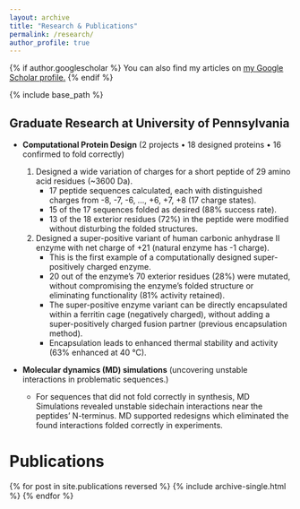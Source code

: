 ```yaml
---
layout: archive
title: "Research & Publications"
permalink: /research/
author_profile: true
---
```


{% if author.googlescholar %}
  You can also find my articles on <u><a href="{{author.googlescholar}}">my Google Scholar profile</a>.</u>
{% endif %}

{% include base_path %}

## Graduate Research at University of Pennsylvania

- **Computational Protein Design** (2 projects • 18 designed proteins • 16 confirmed to fold correctly)

	1. Designed a wide variation of charges for a short peptide of 29 amino acid residues (~3600 Da).
		- 17 peptide sequences calculated, each with distinguished charges from -8, -7, -6, …, +6, +7, +8 (17 charge states). 
		- 15 of the 17 sequences folded as desired (88% success rate).
		- 13 of the 18 exterior residues (72%) in the peptide were modified without disturbing the folded structures.
	1. Designed a super-positive variant of human carbonic anhydrase II enzyme with net charge of +21 (natural enzyme has -1 charge).    
		 - This is the first example of a computationally designed super-positively charged enzyme.
		 - 20 out of the enzyme’s 70 exterior residues (28%) were mutated, without compromising the enzyme’s folded structure or eliminating functionality (81% activity retained).
		 - The super-positive enzyme variant can be directly encapsulated within a ferritin cage (negatively charged), without adding a super-positively charged fusion partner (previous encapsulation method). 
		 - Encapsulation leads to enhanced thermal stability and activity (63% enhanced at 40 °C). 

- **Molecular dynamics (MD) simulations** (uncovering unstable interactions in problematic sequences.)

	- For sequences that did not fold correctly in synthesis, MD Simulations revealed unstable sidechain interactions near the peptides’ N-terminus. MD supported redesigns which eliminated the found interactions folded correctly in experiments.

# Publications

{% for post in site.publications reversed %}
  {% include archive-single.html %}
{% endfor %}
